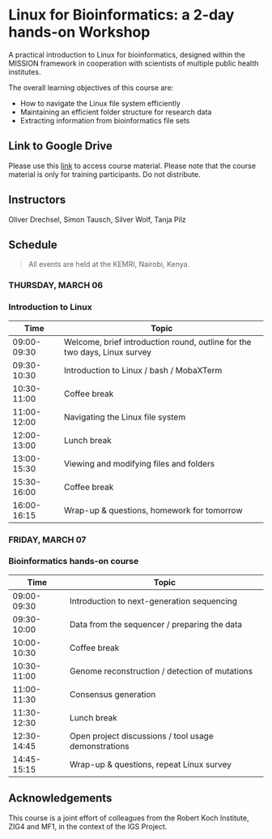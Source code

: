 # Linux for Bioinformatics: a 2-day hands-on Workshop

A practical introduction to Linux for bioinformatics, designed within the MISSION framework in cooperation with scientists of multiple public health institutes. 

The overall learning objectives of this course are:
* How to navigate the Linux file system efficiently
* Maintaining an efficient folder structure for research data
* Extracting information from bioinformatics file sets

## Link to Google Drive
Please use this [link](https://drive.google.com/drive/folders/1sFvQpli-bVa2jBp9aYm1evL56rj_TZWZ?usp=drive_link) to access course material. Please note that the course material is only for training participants. Do not distribute.

## Instructors

Oliver Drechsel, Simon Tausch, Silver Wolf, Tanja Pilz

## Schedule

> All events are held at the KEMRI, Nairobi, Kenya.

### <a name="0"></a> THURSDAY, MARCH 06
### <a name="0"></a> Introduction to Linux
| Time        | Topic |
| --          | --               |
| 09:00-09:30 | Welcome, brief introduction round, outline for the two days, Linux survey |
| 09:30-10:30 | Introduction to Linux / bash / MobaXTerm |
| 10:30-11:00 | Coffee break |
| 11:00-12:00 | Navigating the Linux file system |
| 12:00-13:00 | Lunch break |
| 13:00-15:30 | Viewing and modifying files and folders |
| 15:30-16:00 | Coffee break |
| 16:00-16:15 | Wrap-up & questions, homework for tomorrow |

### <a name="1"></a> FRIDAY, MARCH 07
### <a name="0"></a> Bioinformatics hands-on course
| Time        | Topic |
| --          | --    |
| 09:00-09:30 | Introduction to next-generation sequencing |
| 09:30-10:00 | Data from the sequencer / preparing the data |
| 10:00-10:30 | Coffee break |
| 10:30-11:00 | Genome reconstruction / detection of mutations |
| 11:00-11:30 | Consensus generation |
| 11:30-12:30 | Lunch break |
| 12:30-14:45 | Open project discussions / tool usage demonstrations |
| 14:45-15:15 | Wrap-up & questions, repeat Linux survey |

## Acknowledgements

This course is a joint effort of colleagues from the Robert Koch Institute, ZIG4 and MF1, in the context of the IGS Project.
